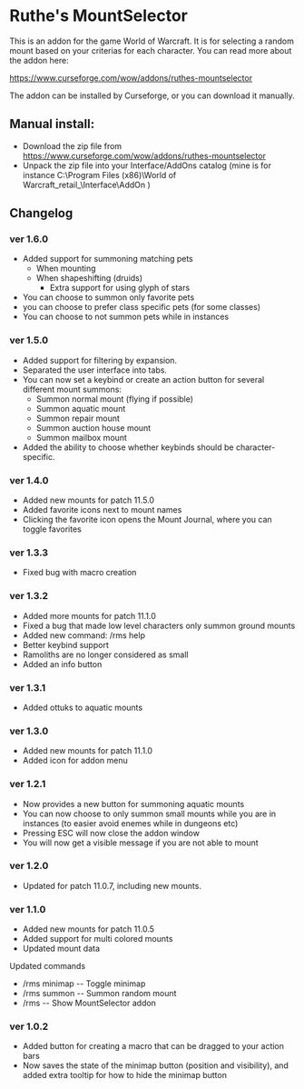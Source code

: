 # Ruthe's MountSelector

This is an addon for the game World of Warcraft. It is for selecting a random mount based on your criterias for each character. You can read more about the addon here:

https://www.curseforge.com/wow/addons/ruthes-mountselector

The addon can be installed by Curseforge, or you can download it manually.

## Manual install:
- Download the zip file from https://www.curseforge.com/wow/addons/ruthes-mountselector
- Unpack the zip file into your Interface/AddOns catalog (mine is for instance C:\Program Files (x86)\World of Warcraft\_retail_\Interface\AddOn )

## Changelog

### ver 1.6.0
- Added support for summoning matching pets
    - When mounting
    - When shapeshifting (druids)
        - Extra support for using glyph of stars
- You can choose to summon only favorite pets
- you can choose to prefer class specific pets (for some classes)
- You can choose to not summon pets while in instances

### ver 1.5.0
- Added support for filtering by expansion.
- Separated the user interface into tabs.
- You can now set a keybind or create an action button for several different mount summons:
    - Summon normal mount (flying if possible)
    - Summon aquatic mount
    - Summon repair mount
    - Summon auction house mount
    - Summon mailbox mount
- Added the ability to choose whether keybinds should be character-specific.

### ver 1.4.0
- Added new mounts for patch 11.5.0
- Added favorite icons next to mount names
- Clicking the favorite icon opens the Mount Journal, where you can toggle favorites

### ver 1.3.3
- Fixed bug with macro creation

### ver 1.3.2
- Added more mounts for patch 11.1.0
- Fixed a bug that made low level characters only summon ground mounts
- Added new command: /rms help
- Better keybind support
- Ramoliths are no longer considered as small
- Added an info button

### ver 1.3.1
- Added ottuks to aquatic mounts

### ver 1.3.0
- Added new mounts for patch 11.1.0
- Added icon for addon menu

### ver 1.2.1
- Now provides a new button for summoning aquatic mounts
- You can now choose to only summon small mounts while you are in instances (to easier avoid enemes while in dungeons etc)
- Pressing ESC will now close the addon window
- You will now get a visible message if you are not able to mount

### ver 1.2.0
- Updated for patch 11.0.7, including new mounts.

### ver 1.1.0
- Added new mounts for patch 11.0.5
- Added support for multi colored mounts
- Updated mount data

Updated commands
- /rms minimap -- Toggle minimap
- /rms summon  -- Summon random mount
- /rms         -- Show MountSelector addon

### ver 1.0.2
- Added button for creating a macro that can be dragged to your action bars
- Now saves the state of the minimap button (position and visibility), and added extra tooltip for how to hide the minimap button
